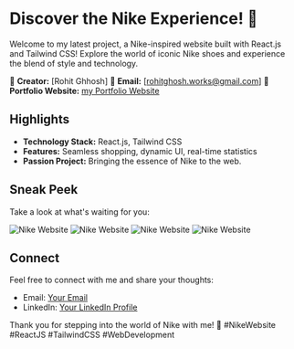 # Discover the Nike Experience! 👟

Welcome to my latest project, a Nike-inspired website built with React.js and Tailwind CSS! Explore the world of iconic Nike shoes and experience the blend of style and technology.

👤 **Creator:** [Rohit Ghhosh]
📧 **Email:** [rohitghosh.works@gmail.com]
🔗 **Portfolio Website:** [my Portfolio Website](https://my-portfolio-ionicthor.vercel.app/)

## Highlights

- **Technology Stack:** React.js, Tailwind CSS
- **Features:** Seamless shopping, dynamic UI, real-time statistics
- **Passion Project:** Bringing the essence of Nike to the web.

## Sneak Peek

Take a look at what's waiting for you:

![Nike Website](https://i.ibb.co/NNsQhb4/Screenshot-117.png)
![Nike Website](https://i.ibb.co/xhKZq53/Screenshot-118.png)
![Nike Website](https://i.ibb.co/rZSFT67/Screenshot-119.png)
![Nike Website](https://i.ibb.co/4RGCg8b/Screenshot-120.png)

## Connect

Feel free to connect with me and share your thoughts:

- Email: [Your Email](mailto:youremail@example.com)
- LinkedIn: [Your LinkedIn Profile](https://www.linkedin.com/in/yourlinkedinprofile/)

Thank you for stepping into the world of Nike with me! 👟 #NikeWebsite #ReactJS #TailwindCSS #WebDevelopment
